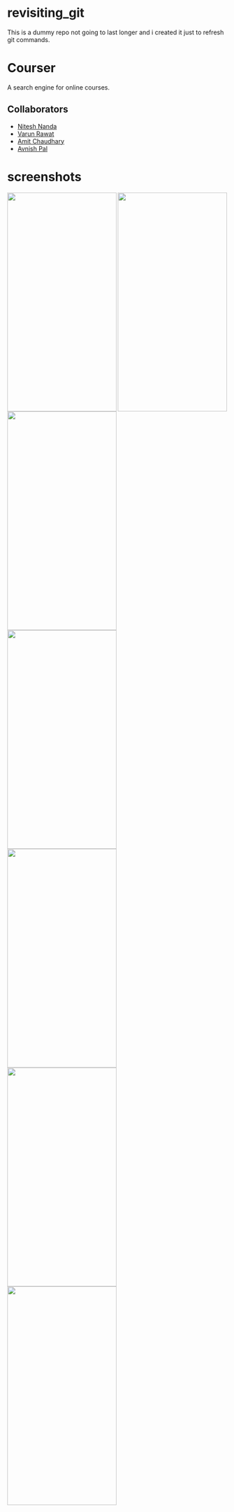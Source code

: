 # revisiting_git
This is a dummy repo not going to last longer and i created it just to refresh git commands.

# Courser

A search engine for online courses.

## Collaborators
* [Nitesh Nanda](https://www.github.com/niteshnanda02)  
* [Varun Rawat](https://www.github.com/varun000999)  
* [Amit Chaudhary](https://www.github.com/AMIT317)  
* [Avnish Pal](https://www.github.com/avnish98)  
# screenshots
<img align="left" width="250" height="500" src="https://user-images.githubusercontent.com/51327617/99629318-d17eb800-2a5d-11eb-9968-a61db7583f73.png">
<img align="left" width="250" height="500" src="https://user-images.githubusercontent.com/51327617/99629622-4f42c380-2a5e-11eb-8f3a-330ae6adda89.png">
<img align="center" width="250" height="500" src="https://user-images.githubusercontent.com/51327617/99629801-a8aaf280-2a5e-11eb-9fd9-e69e45613cac.png">
<img align="left" width="250" height="500" src="https://user-images.githubusercontent.com/51327617/99629813-af396a00-2a5e-11eb-9567-cc6897bc4bd4.png">
<img align="left" width="250" height="500" src="https://user-images.githubusercontent.com/51327617/99629831-b8c2d200-2a5e-11eb-8f24-0801a6c052e9.png">
<img align="left" width="250" height="500" src="https://user-images.githubusercontent.com/51327617/99629843-beb8b300-2a5e-11eb-94c8-cb230a7eba99.png">
<img align="left" width="250" height="500" src="https://user-images.githubusercontent.com/51327617/99629860-c710ee00-2a5e-11eb-977e-3433ca95152c.png">



